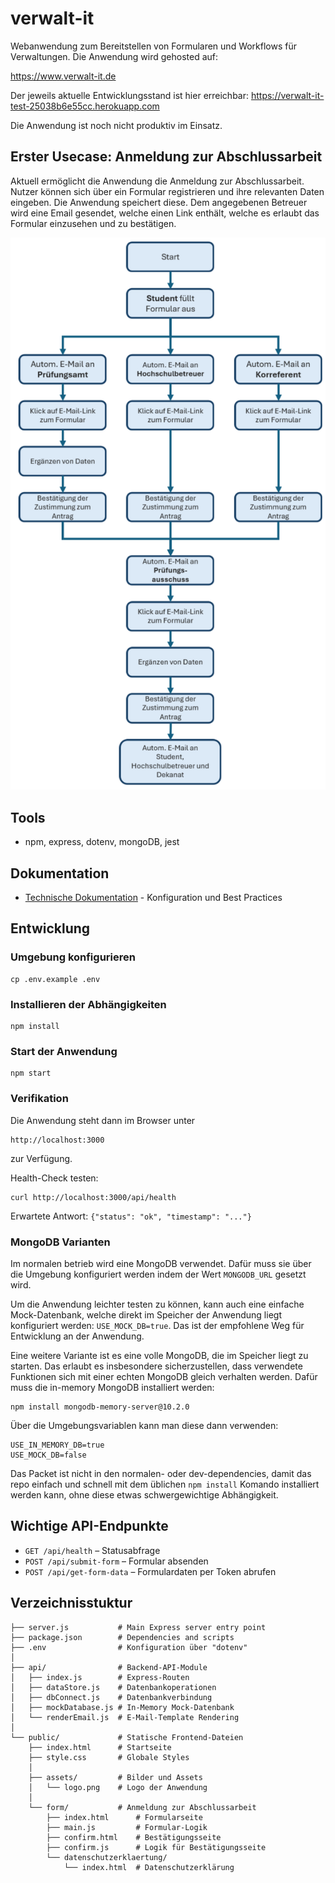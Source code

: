# verwalt-it
Webanwendung zum Bereitstellen von Formularen und Workflows für Verwaltungen.
Die Anwendung wird gehosted auf:

https://www.verwalt-it.de

Der jeweils aktuelle Entwicklungsstand ist hier erreichbar:
https://verwalt-it-test-25038b6e55cc.herokuapp.com


Die Anwendung ist noch nicht produktiv im Einsatz.

## Erster Usecase: Anmeldung zur Abschlussarbeit

Aktuell ermöglicht die Anwendung die Anmeldung zur Abschlussarbeit. Nutzer können sich über ein Formular registrieren und ihre relevanten Daten eingeben. Die Anwendung speichert diese. Dem angegebenen Betreuer wird eine Email gesendet, welche einen Link enthält, welche es erlaubt das Formular einzusehen und zu bestätigen.

![Antrag auf Ausgabe der Bachelorarbeit](docs/hochschule_schmalkalden/antrag_auf_ausgabe_der_batchelorarbeit.png)

## Tools
* npm, express, dotenv, mongoDB, jest

## Dokumentation
- [Technische Dokumentation](docs/technical_documentation/) - Konfiguration und Best Practices

## Entwicklung

### Umgebung konfigurieren
```
cp .env.example .env
```

### Installieren der Abhängigkeiten
```
npm install
```

### Start der Anwendung
```
npm start
```

### Verifikation
Die Anwendung steht dann im Browser unter
```
http://localhost:3000
```
zur Verfügung.


Health-Check testen:
```
curl http://localhost:3000/api/health
```
Erwartete Antwort: `{"status": "ok", "timestamp": "..."}`


### MongoDB Varianten
Im normalen betrieb wird eine MongoDB verwendet. Dafür muss sie über die Umgebung konfiguriert werden
indem der Wert `MONGODB_URL` gesetzt wird.

Um die Anwendung leichter testen zu können, kann auch eine einfache Mock-Datenbank, welche direkt
im Speicher der Anwendung liegt konfiguriert werden: `USE_MOCK_DB=true`.
Das ist der empfohlene Weg für Entwicklung an der Anwendung.

Eine weitere Variante ist es eine volle MongoDB, die im Speicher liegt zu starten. Das erlaubt
es insbesondere sicherzustellen, dass verwendete Funktionen sich mit einer echten MongoDB
gleich verhalten werden. Dafür muss die in-memory MongoDB installiert werden:
```
npm install mongodb-memory-server@10.2.0
```
Über die Umgebungsvariablen kann man diese dann verwenden:
```
USE_IN_MEMORY_DB=true
USE_MOCK_DB=false
```
Das Packet ist nicht in den normalen- oder dev-dependencies, damit das repo einfach und schnell mit
dem üblichen `npm install` Komando installiert werden kann, ohne diese etwas schwergewichtige
Abhängigkeit.

## Wichtige API-Endpunkte

- `GET /api/health` – Statusabfrage
- `POST /api/submit-form` – Formular absenden
- `POST /api/get-form-data` – Formulardaten per Token abrufen

## Verzeichnisstuktur
```
├── server.js           # Main Express server entry point
├── package.json        # Dependencies and scripts
├── .env                # Konfiguration über "dotenv"
│
├── api/                # Backend-API-Module
│   ├── index.js        # Express-Routen
│   ├── dataStore.js    # Datenbankoperationen
│   ├── dbConnect.js    # Datenbankverbindung
│   ├── mockDatabase.js # In-Memory Mock-Datenbank
│   └── renderEmail.js  # E-Mail-Template Rendering
│
└── public/             # Statische Frontend-Dateien
    ├── index.html      # Startseite
    ├── style.css       # Globale Styles
    │
    ├── assets/         # Bilder und Assets
    │   └── logo.png    # Logo der Anwendung
    │
    └── form/           # Anmeldung zur Abschlussarbeit
        ├── index.html      # Formularseite
        ├── main.js         # Formular-Logik
        ├── confirm.html    # Bestätigungsseite
        ├── confirm.js      # Logik für Bestätigungsseite
        └── datenschutzerklaertung/
            └── index.html  # Datenschutzerklärung
```
